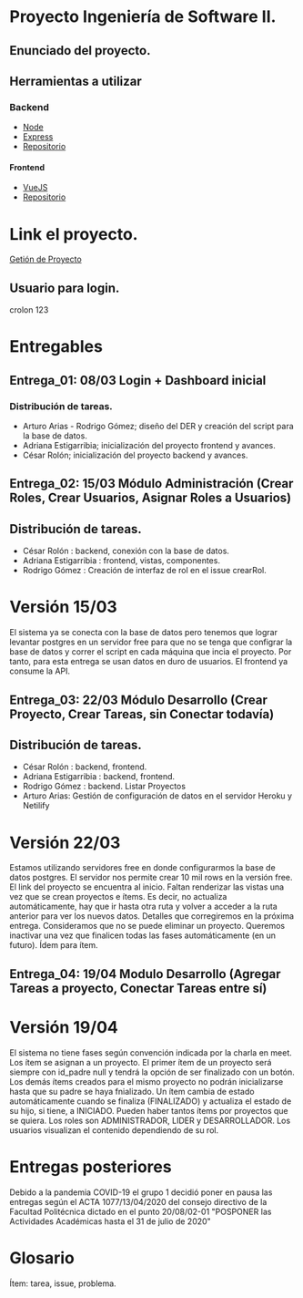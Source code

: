 # Proyecto Ingeniería de Software II.
## Enunciado del proyecto.
## Herramientas a utilizar
### Backend
* [Node](https://nodejs.org/en/)
* [Express](http://expressjs.com/)
* [Repositorio](https://github.com/Angatupyry/backendis2)
#### Frontend
* [VueJS](https://vuejs.org/)
* [Repositorio](https://github.com/acem0301/frontis2)
# Link el proyecto.
[Getión de Proyecto](https://gestionproyecto.netlify.com/)
## Usuario para login. 
crolon 
123


# Entregables
## Entrega_01: 08/03 Login + Dashboard inicial
### Distribución de tareas. 
* Arturo Arias - Rodrigo Gómez; diseño del DER y creación del script para la base de datos.
* Adriana Estigarribia; inicialización del proyecto frontend y avances. 
* César Rolón; inicialización del proyecto backend y avances. 

## Entrega_02: 15/03 Módulo Administración (Crear Roles, Crear Usuarios, Asignar Roles a Usuarios)
## Distribución de tareas.
* César Rolón : backend, conexión con la base de datos. 
* Adriana Estigarribia : frontend, vistas, componentes.
* Rodrigo Gómez : Creación de interfaz de rol en el issue crearRol. 

# Versión 15/03 
El sistema ya se conecta con la base de datos pero tenemos que lograr levantar postgres en un servidor free para que no se tenga que configrar la base de datos y correr el script en cada máquina que incia el proyecto. Por tanto, para esta entrega se usan datos en duro de usuarios. El frontend ya consume la API.


## Entrega_03: 22/03 Módulo Desarrollo (Crear Proyecto, Crear Tareas, sin Conectar todavía)
## Distribución de tareas.
* César Rolón : backend, frontend.  
* Adriana Estigarribia : backend, frontend. 
* Rodrigo Gómez : backend. Listar Proyectos 
* Arturo Arias: Gestión de configuración de datos en el servidor Heroku y Netilify

# Versión 22/03 
Estamos utilizando servidores free en donde configurarmos la base de datos postgres. 
El servidor nos permite crear 10 mil rows en la versión free. 
El link del proyecto se encuentra al inicio.
Faltan renderizar las vistas una vez que se crean proyectos e ítems. Es decir, no actualiza automáticamente, hay que ir hasta otra ruta y volver a acceder a la ruta anterior para ver los nuevos datos. Detalles que corregiremos en la próxima entrega. 
Consideramos que no se puede eliminar un proyecto. Queremos inactivar una vez que finalicen todas las fases automáticamente (en un futuro). Ídem para ítem. 

## Entrega_04: 19/04 Modulo Desarrollo (Agregar Tareas a proyecto, Conectar Tareas entre sí)
# Versión 19/04
El sistema no tiene fases según convención indicada por la charla en meet. 
Los ítem se asignan a un proyecto. El primer ítem de un proyecto será siempre con id_padre null y tendrá la opción de ser finalizado con un botón. Los demás ítems creados para el mismo proyecto no podrán inicializarse hasta que su padre se haya fnializado. 
Un ítem cambia de estado automáticamente cuando se finaliza (FINALIZADO) y actualiza el estado de su hijo, si tiene, a INICIADO.
Pueden haber tantos ítems por proyectos que se quiera. 
Los roles son ADMINISTRADOR, LIDER y DESARROLLADOR. Los usuarios visualizan el contenido dependiendo de su rol. 

# Entregas posteriores
Debido a la pandemia COVID-19 el grupo 1 decidió poner en pausa las entregas según el ACTA 1077/13/04/2020 del consejo directivo de la Facultad Politécnica dictado en el punto 20/08/02-01 "POSPONER las Actividades Académicas hasta el 31 de julio de 2020"

# Glosario
Ítem: tarea, issue, problema.
